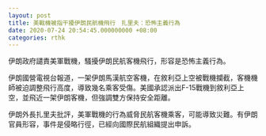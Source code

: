 ```yaml
---
layout: post
title: 美戰機被指干擾伊朗民航機飛行　扎里夫：恐怖主義行為
date: 2020-07-24 20:54:45.000000000 +08:00
categories: rthk
---
```


伊朗政府譴責美軍戰機，騷擾伊朗民航客機飛行，形容是恐怖主義行為。

伊朗國營電視台報道，一架伊朗馬漢航空客機，在敘利亞上空被戰機攔截，客機機師被迫調整飛行高度，導致幾名乘客受傷。美國承認派出F-15戰機到敘利亞上空，並飛近一架伊朗客機，但強調雙方保持安全距離。

伊朗外長扎里夫批評，美軍戰機的行為威脅民航客機乘客，可能導致災難。有伊朗官員形容，事件是侵略行徑，已經向國際民航組織提出申訴。
